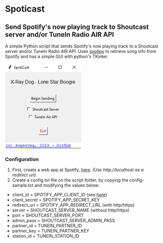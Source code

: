 # Spoticast

## Send Spotify's now playing track to Shoutcast server and/or TuneIn Radio AIR API

A simple Python script that sends Spotify's now playing track to a Shoutcast server and/or TuneIn Radio AIR API.
Uses [spotipy](https://github.com/spotipy-dev/spotipy) to retrieve song info from Spotify and has a simple GUI with python's TKinter.

![screenshot](/images/spoticast.png "SpotiCast screenshot")

### Configuration
1. First, create a web app at Spotify, [here](https://developer.spotify.com/dashboard). *(Use http://localhost as a redirect uri)*.
2. Create a config.txt file on the script folder, by copying the config-sample.txt and modifying the values below:

- client_id = SPOTIFY_APP_CLIENT_ID (see [here](https://developer.spotify.com/dashboard))
- client_secret = SPOTIFY_APP_SECRET_KEY
- redirect_uri = SPOTIFY_APP_REDIRECT_URL (with http/https)
- server = SHOUTCAST_SERVER_NAME (without http/https)
- port = SHOUTCAST_SERVER_PORT
- admin_pass = SHOUTCAST_SERVER_ADMIN_PASS
- partner_id = TUNEIN_PARTNER_ID
- partner_key = TUNEIN_PARTNER_KEY
- station_id = TUNEIN_STATION_ID
